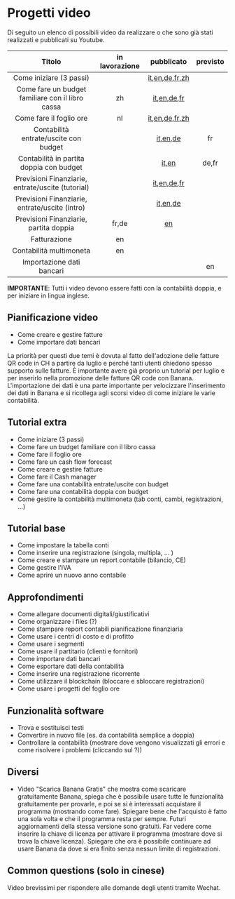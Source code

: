 # Progetti video
Di seguito un elenco di possibili video da realizzare o che sono già stati realizzati e pubblicati su Youtube.


|                      Titolo                      | in lavorazione |   pubblicato   |    previsto    | 
|:------------------------------------------------:|:--------------:|:--------------:|:--------------:|
| Come iniziare (3 passi)                          |                | [it](https://www.youtube.com/watch?v=LsAOE54hyWw&list=PLveVGLu87zE2l1TLpeG44FQ4ouCYrfMjP&index=5),[en](https://www.youtube.com/watch?v=eq5wnmA6nWo&list=PLveVGLu87zE1IvhqkzYiTVSrE1EqCsJkm&index=6),[de](https://www.youtube.com/watch?v=zw2xeNKICqg&list=PLveVGLu87zE37UQi0frRSqHD7jV-4pLKQ&index=4),[fr](https://www.youtube.com/watch?v=rND38Nhyq0c&list=PLveVGLu87zE2h1P7_GYPkV2ZsEYA7ftkF&index=6),[zh](https://www.youtube.com/watch?v=d5yXEEjUA7w&list=PLveVGLu87zE335UHmzT50w7Ic-zG4vwJQ&index=2) |                |
| Come fare un budget familiare con il libro cassa | zh             | [it](https://www.youtube.com/watch?v=y0e9ccijvVs&list=PLveVGLu87zE2l1TLpeG44FQ4ouCYrfMjP&index=4),[en](https://www.youtube.com/watch?v=nrlfUI30YL0&list=PLveVGLu87zE1IvhqkzYiTVSrE1EqCsJkm&index=5),[de](https://www.youtube.com/watch?v=GQ35cQRRxjw&list=PLveVGLu87zE37UQi0frRSqHD7jV-4pLKQ&index=3),[fr](https://www.youtube.com/watch?v=DQuBOL1ln9w&list=PLveVGLu87zE2h1P7_GYPkV2ZsEYA7ftkF&index=1)    |                |
| Come fare il foglio ore                          | nl             | [it](https://www.youtube.com/watch?v=RWmpchSOzak&list=PLveVGLu87zE2l1TLpeG44FQ4ouCYrfMjP&index=3),[en](https://www.youtube.com/watch?v=Ee3WnGlp9N4&list=PLveVGLu87zE1IvhqkzYiTVSrE1EqCsJkm&index=4),[de](https://www.youtube.com/watch?v=G4r3EG8kkZs&list=PLveVGLu87zE37UQi0frRSqHD7jV-4pLKQ&index=2),[fr](https://www.youtube.com/watch?v=Pw8ly4wNc9k&list=PLveVGLu87zE2h1P7_GYPkV2ZsEYA7ftkF&index=2),[zh](https://www.youtube.com/watch?v=X5srx9Mk05w&list=PLveVGLu87zE335UHmzT50w7Ic-zG4vwJQ) |                |
| Contabilità entrate/uscite con budget            |                | [it](https://www.youtube.com/watch?v=JvLuwuFrOds&list=PLveVGLu87zE2l1TLpeG44FQ4ouCYrfMjP&index=2),[en](https://www.youtube.com/watch?v=CpIUK1_j6OY&list=PLveVGLu87zE1IvhqkzYiTVSrE1EqCsJkm&index=3),[de](https://www.youtube.com/watch?v=OVL7CcDt-Sc&list=PLveVGLu87zE37UQi0frRSqHD7jV-4pLKQ&index=1)       | fr             |
| Contabilità in partita doppia con budget         |                | [it](https://www.youtube.com/watch?v=Sz5d6SGew8M&list=PLveVGLu87zE2l1TLpeG44FQ4ouCYrfMjP&index=1),[en](https://www.youtube.com/watch?v=a7fZfmlB6j8&list=PLveVGLu87zE1IvhqkzYiTVSrE1EqCsJkm&index=2)          | de,fr          |
| Previsioni Finanziarie, entrate/uscite (tutorial)|                | [it](https://www.youtube.com/watch?v=8QhmRIQHbL4&list=PLveVGLu87zE2l1TLpeG44FQ4ouCYrfMjP&index=6),[en](https://www.youtube.com/watch?v=IhyqXUr7A0A&list=PLveVGLu87zE1IvhqkzYiTVSrE1EqCsJkm&index=7),[de](https://www.youtube.com/watch?v=RZsCh0yXpZU&list=PLveVGLu87zE37UQi0frRSqHD7jV-4pLKQ&index=5),[fr](https://www.youtube.com/watch?v=hmnMXo_laQM&list=PLveVGLu87zE2h1P7_GYPkV2ZsEYA7ftkF&index=5)    |                |
| Previsioni Finanziarie, entrate/uscite (intro)   |                | [it](https://www.youtube.com/watch?v=x_0b_HJVr2E&list=PLveVGLu87zE2l1TLpeG44FQ4ouCYrfMjP&index=7),[en](https://www.youtube.com/watch?v=Wivsutr6YNA&list=PLveVGLu87zE1IvhqkzYiTVSrE1EqCsJkm&index=8),[de](https://www.youtube.com/watch?v=HRp6QJ-hdr8&list=PLveVGLu87zE37UQi0frRSqHD7jV-4pLKQ&index=6)       |                |
| Previsioni Finanziarie, partita doppia           | fr,de          | [en](https://www.youtube.com/watch?v=PO7Y8d64nog&list=PLveVGLu87zE1IvhqkzYiTVSrE1EqCsJkm&index=1)             |                |
| Fatturazione                                     | en             |                |                |
| Contabilità multimoneta                          | en             |                |                |
| Importazione dati bancari                        |                |                | en             |



**IMPORTANTE**: Tutti i video devono essere fatti con la contabilità doppia, e per iniziare in lingua inglese.

## Pianificazione video
* Come creare e gestire fatture
* Come importare dati bancari

La priorità per questi due temi è dovuta al fatto dell'adozione delle fatture QR code in CH a partire da luglio e perché tanti utenti chiedono spesso supporto sulle fatture. È importante avere già proprio un tutorial per luglio e per inserirlo nella promozione delle fatture QR code con Banana.
L'importazione dei dati è una parte importante per velocizzare l'inserimento dei dati in Banana e si ricollega agli scorsi video di come iniziare le varie contabilità.


## Tutorial extra
* Come iniziare (3 passi)
* Come fare un budget familiare con il libro cassa
* Come fare il foglio ore
* Come fare un cash flow forecast
* Come creare e gestire fatture
* Come fare il Cash manager
* Come fare una contabilità entrate/uscite con budget
* Come fare una contabilità doppia con budget
* Come gestire la contabilità multimoneta (tab conti, cambi, registrazioni, ...)

## Tutorial base
* Come impostare la tabella conti
* Come inserire una registrazione (singola, multipla, ... )
* Come creare e stampare un report contabile (bilancio, CE) 
* Come gestire l'IVA
* Come aprire un nuovo anno contabile

## Approfondimenti
* Come allegare documenti digitali/giustificativi
* Come organizzare i files (?)
* Come stampare report contabili pianificazione finanziaria
* Come usare i centri di costo e di profitto
* Come usare i segmenti
* Come usare il partitario (clienti e fornitori)
* Come importare dati bancari
* Come esportare dati della contabilità
* Come inserire una registrazione ricorrente
* Come utilizzare il blockchain (bloccare e sbloccare registrazioni)
* Come usare i progetti del foglio ore

## Funzionalità software
* Trova e sostituisci testi
* Convertire in nuovo file (es. da contabilità semplice a doppia)
* Controllare la contabilità (mostrare dove vengono visualizzati gli errori e come risolvere i problemi (cliccando sul ?))


## Diversi
* Video "Scarica Banana Gratis" che mostra come scaricare gratuitamente Banana, spiega che è possibile usare tutte le funzionalità gratuitamente per provarle, e poi se si è interessati acquistare il programma (mostrando come fare). Spiegare bene che l'acquisto è fatto una sola volta e che il programma resta per sempre. Futuri aggiornamenti della stessa versione sono gratuiti. Far vedere come inserire la chiave di licenza per attivare il programma (mostrare dove si trova la chiave licenza). Spiegare che ora è possibile continuare ad usare Banana da dove si era finito senza nessun limite di registrazioni. 

## Common questions (solo in cinese)
Video brevissimi per rispondere alle domande degli utenti tramite Wechat.
